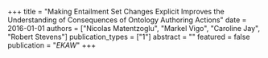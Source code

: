 +++
title = "Making Entailment Set Changes Explicit Improves the Understanding of Consequences of Ontology Authoring Actions"
date = 2016-01-01
authors = ["Nicolas Matentzoglu", "Markel Vigo", "Caroline Jay", "Robert Stevens"]
publication_types = ["1"]
abstract = ""
featured = false
publication = "*EKAW*"
+++

